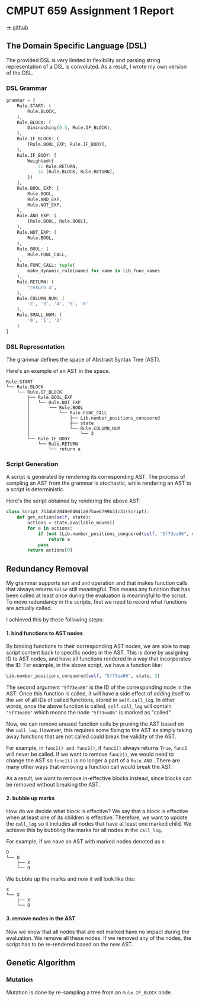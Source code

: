 # CMPUT 659 Assignment 1 Report
[-> github](https://github.com/uduse/cmput-659-xai)

## The Domain Specific Language (DSL)
The provided DSL is very limited in flexibility and parsing string representation of a DSL is convoluted. As a result, I wrote my own version of the DSL.

### DSL Grammar
```python
grammar = {
    Rule.START: (
        Rule.BLOCK,
    ),
    Rule.BLOCK: (
        Diminishing(0.5, Rule.IF_BLOCK),
    ),
    Rule.IF_BLOCK: (
        [Rule.BOOL_EXP, Rule.IF_BODY],
    ),
    Rule.IF_BODY: [
        Weighted({
            7: Rule.RETURN,
            3: [Rule.BLOCK, Rule.RETURN],
        })
    ],
    Rule.BOOL_EXP: [
        Rule.BOOL, 
        Rule.AND_EXP,
        Rule.NOT_EXP,
    ],
    Rule.AND_EXP: (
        [Rule.BOOL, Rule.BOOL],
    ),
    Rule.NOT_EXP: (
        Rule.BOOL,
    ),
    Rule.BOOL: (
        Rule.FUNC_CALL,
    ),
    Rule.FUNC_CALL: tuple(
        make_dynamic_rule(name) for name in lib_func_names
    ),
    Rule.RETURN: (
        "return a",
    ),
    Rule.COLUMN_NUM: (
        '2', '3', '4', '5', '6'
    ),
    Rule.SMALL_NUM: (
        '0', '1', '2'
    )
}
```

### DSL Representation
The grammar defines the space of Abstract Syntax Tree (AST). 

Here's an example of an AST in the space.

```
Rule.START
└── Rule.BLOCK
    └── Rule.IF_BLOCK
        ├── Rule.BOOL_EXP
        │   └── Rule.NOT_EXP
        │       └── Rule.BOOL
        │           └── Rule.FUNC_CALL
        │               ├── Lib.number_positions_conquered
        │               ├── state
        │               └── Rule.COLUMN_NUM
        │                   └── 2
        └── Rule.IF_BODY
            └── Rule.RETURN
                └── return a
```

### Script Generation
A script is generated by rendering its corresponding AST. The process of sampling an AST from the grammar is stochastic, while rendering an AST to a script is deterministic.

Here's the script obtained by rendering the above AST:

```python
class Script_7534b62840e04041a875ae6799b31c31(Script):
    def get_action(self, state):
        actions = state.available_moves()
        for a in actions:
            if (not (Lib.number_positions_conquered(self, "5f73ea86", state, 2))):
                return a
            pass
        return actions[0]
```

## Redundancy Removal
My grammar supports `not` and `and` operation and that makes function calls that always returns `False` still meaningful. This means any function that has been called at least once during the evaluation is meaningful to the script. To move redundancy in the scripts, first we need to record what functions are actually called. 

I achieved this by these following steps:

#### 1. bind functions to AST nodes
By binding functions to their corresponding AST nodes, we are able to map script content back to specific nodes in the AST. This is done by assigning ID to AST nodes, and have all functions rendered in a way that incorporates the ID. For example, in the above script, we have a function like:

```python
Lib.number_positions_conquered(self, "5f73ea86", state, 2)
```

The second argument `"5f73ea86"` is the ID of the corresponding node in the AST.
Once this function is called, it will have a side effect of adding itself to the `set` of all IDs of called functions, stored in `self.call_log`.
In other words, once the above function is called, `self.call_log` will contain `"5f73ea86"` which means the node `"5f73ea86"` is marked as "called".

Now, we can remove unused function calls by pruning the AST based on the `call_log`.
However, this requires some fixing to the AST as simply taking away functions that are not called could break the validity of the AST.

For example, in `func1() and func2()`, if `func1()` always returns `True`, `func2` will never be called.
If we want to remove `func2()`, we would need to change the AST so `func1()` is no longer a part of a `Rule.AND` . There are many other ways that removing a function call would break the AST.

As a result, we want to remove in-effective blocks instead, since blocks can be removed without breaking the AST.

#### 2. bubble up marks
How do we decide what block is effective? We say that a block is effective when at least one of its children is effective.
Therefore, we want to update the `call_log` so it includes all nodes that have at least one marked child.
We achieve this by bubbling the marks for all nodes in the `call_log`.

For example, if we have an AST with marked nodes denoted as `X`:

```
O
└── O
    ├── X
    └── O
```

We bubble up the marks and now it will look like this:

```
X
└── X
    ├── X
    └── O
```

#### 3. remove nodes in the AST
Now we know that all nodes that are not marked have no impact during the evaluation.
We remove all these nodes.
If we removed any of the nodes, the script has to be re-rendered based on the new AST.

## Genetic Algorithm

### Mutation
Mutation is done by re-sampling a tree from an `Rule.IF_BLOCK` node.

